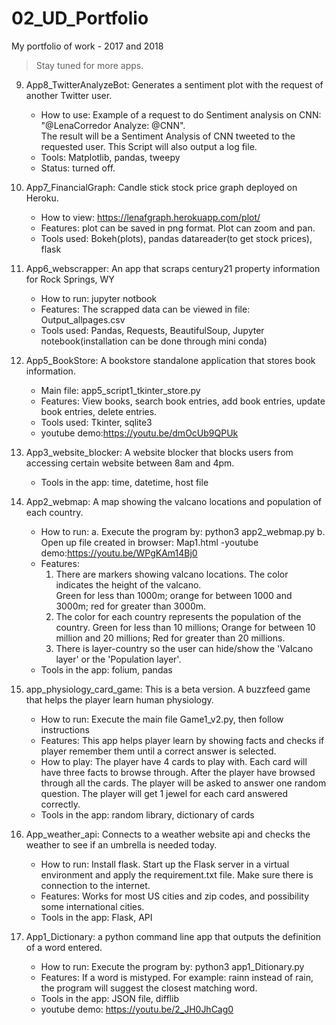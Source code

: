 # 02_UD_Portfolio
My portfolio of work - 2017 and 2018
>Stay tuned for more apps.

9) App8_TwitterAnalyzeBot: Generates a sentiment plot with the request of another Twitter user.
	- How to use: Example of a request to do Sentiment analysis on CNN: "@LenaCorredor Analyze: @CNN".  
		      The result will be a Sentiment Analysis of CNN tweeted to the requested user.
	   	      This Script will also output a log file.
	- Tools: Matplotlib, pandas, tweepy  
	- Status: turned off.
	
8) App7_FinancialGraph: Candle stick stock price graph deployed on Heroku.
	- How to view: https://lenafgraph.herokuapp.com/plot/
	- Features: plot can be saved in png format. Plot can zoom and pan.
	- Tools used: Bokeh(plots), pandas datareader(to get stock prices), flask

7) App6_webscrapper: An app that scraps century21 property information for Rock Springs, WY
	- How to run: jupyter notbook
	- Features: The scrapped data can be viewed in file: Output_allpages.csv
	- Tools used: Pandas, Requests, BeautifulSoup, Jupyter notebook(installation can be done through mini conda)

6) App5_BookStore: A bookstore standalone application that stores book information.
	- Main file: app5_script1_tkinter_store.py
	- Features: View books, search book entries, add book entries, update book entries, delete entries.
	- Tools used: Tkinter, sqlite3
	- youtube demo:https://youtu.be/dmOcUb9QPUk

5) App3_website_blocker: A website blocker that blocks users from accessing certain website between 8am and 4pm.
	- Tools in the app: time, datetime, host file

4) App2_webmap: A map showing the valcano locations and population of each country.
	- How to run: 
	  a. Execute the program by: python3 app2_webmap.py
	  b. Open up file created in browser: Map1.html
	-youtube demo:https://youtu.be/WPgKAm14Bj0
	- Features: 
	  1) There are markers showing valcano locations. The color indicates the height of the valcano. 			  
	     Green for less than 1000m; orange for between 1000 and 3000m; red for greater than 3000m.
	  2) The color for each country represents the population of the country. Green for less than 
	     10 millions; Orange for between 10 million and 20 millions; Red for greater than 20 millions.
	  3) There is layer-country so the user can hide/show the 'Valcano layer' or the 'Population layer'.
	- Tools in the app: folium, pandas

3) app_physiology_card_game: This is a beta version. A buzzfeed game that helps the player learn human physiology.
	- How to run: Execute the main file Game1_v2.py, then follow instructions
	- Features: This app helps player learn by showing facts and checks if player remember them until a correct 
		    answer is selected.
	- How to play: The player have 4 cards to play with. Each card will have three facts to browse through.
                     After the player have browsed through all the cards. The player will be asked to answer one random
                     question. The player will get 1 jewel for each card answered correctly.
	- Tools in the app: random library, dictionary of cards

2) App_weather_api: Connects to a weather website api and checks the weather to see if an umbrella is needed today.
	- How to run: Install flask. Start up the Flask server in a virtual environment and apply the requirement.txt file. 
		      Make sure there is connection to the internet.
	- Features: Works for most US cities and zip codes, and possibility some international cities.
	- Tools in the app: Flask, API

1) App1_Dictionary: a python command line app that outputs the definition of a word entered.
	- How to run: Execute the program by: python3 app1_Ditionary.py
	- Features: If a word is mistyped. For example: rainn instead of rain, the program will suggest the closest matching word.
	- Tools in the app: JSON file, difflib
	- youtube demo: https://youtu.be/2_JH0JhCag0














